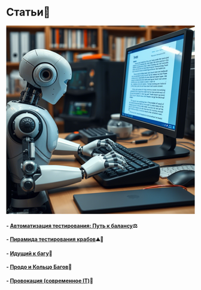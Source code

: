 # <div class="animate__animated animate__bounce">Статьи📝</div>
<link rel="stylesheet" href="https://cdnjs.cloudflare.com/ajax/libs/animate.css/4.1.1/animate.min.css">

![Мой аватар](images/automation.png)

#### - [Автоматизация тестирования: Путь к балансу](articles/article1.md)⚖️
#### - [Пирамида тестирования крабов](articles/article2.md)⛰️🦀
#### - [Идущий к багу](articles/article3.md)🧟
#### - [Продо и Кольцо Багов](articles/article5.md)💍
#### - [Провокация (современное IT)](articles/provocation.md)🍄
